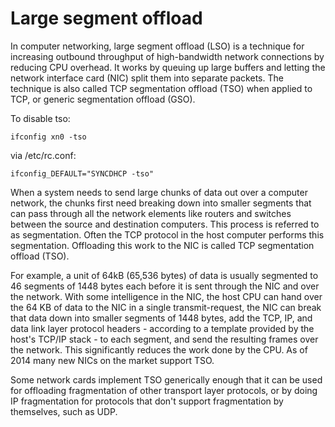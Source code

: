 Large segment offload
=====================

In computer networking, large segment offload (LSO) is a technique for
increasing outbound throughput of high-bandwidth network connections by
reducing CPU overhead. It works by queuing up large buffers and letting the
network interface card (NIC) split them into separate packets. The technique
is also called TCP segmentation offload (TSO) when applied to TCP, or generic
segmentation offload (GSO).

To disable tso:

    ifconfig xn0 -tso

via /etc/rc.conf:

    ifconfig_DEFAULT="SYNCDHCP -tso"

When a system needs to send large chunks of data out over a computer network,
the chunks first need breaking down into smaller segments that can pass through
all the network elements like routers and switches between the source and
destination computers. This process is referred to as segmentation. Often the
TCP protocol in the host computer performs this segmentation. Offloading this
work to the NIC is called TCP segmentation offload (TSO).

For example, a unit of 64kB (65,536 bytes) of data is usually segmented to 46
segments of 1448 bytes each before it is sent through the NIC and over the
network. With some intelligence in the NIC, the host CPU can hand over the 64
KB of data to the NIC in a single transmit-request, the NIC can break that
data down into smaller segments of 1448 bytes, add the TCP, IP, and data link
layer protocol headers - according to a template provided by the host's TCP/IP
stack - to each segment, and send the resulting frames over the network. This
significantly reduces the work done by the CPU. As of 2014 many new NICs on the
market support TSO.

Some network cards implement TSO generically enough that it can be used for
offloading fragmentation of other transport layer protocols, or by doing IP
fragmentation for protocols that don't support fragmentation by themselves, such
as UDP.
